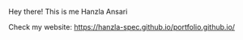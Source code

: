 Hey there! This is me Hanzla Ansari

Check my website: https://hanzla-spec.github.io/portfolio.github.io/
